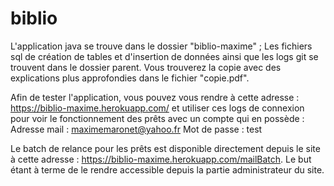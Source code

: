 # biblio

L'application java se trouve dans le dossier "biblio-maxime" ; Les fichiers sql de création de tables et d'insertion de données ainsi que les logs git se trouvent dans le dossier parent.
Vous trouverez la copie avec des explications plus approfondies dans le fichier "copie.pdf".

Afin de tester l'application, vous pouvez vous rendre à cette adresse : https://biblio-maxime.herokuapp.com/ et utiliser ces logs de connexion pour voir le fonctionnement des prêts avec un compte qui en possède :
Adresse mail : maximemaronet@yahoo.fr
Mot de passe : test

Le batch de relance pour les prêts est disponible directement depuis le site à cette adresse : https://biblio-maxime.herokuapp.com/mailBatch. Le but étant à terme de le rendre accessible depuis la partie administrateur du site.

